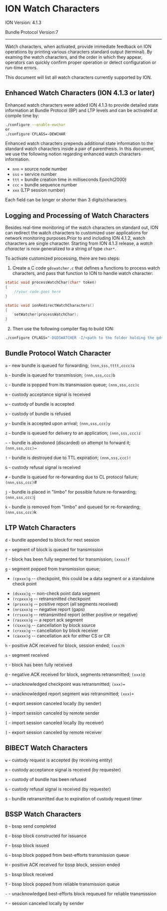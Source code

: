 # ION Watch Characters

ION Version: 4.1.3

Bundle Protocol Version:7

---

Watch characters, when activated, provide immediate feedback on ION operations by printing various characters standard output (terminal). By examing the watch characters, and the order in which they appear, operators can quickly confirm proper operation or detect configuration or run-time errors.

This document will list all watch characters currently supported by ION.

## Enhanced Watch Characters (ION 4.1.3 or later)

Enhanced watch characters were added ION 4.1.3 to provide detailed state information at Bundle Protocol (BP) and LTP levels and can be activated at compile time by:

```bash
./configure --enable-ewchar
or 
./configure CFLAGS=-DEWCHAR
```

Enhanced watch characters prepends additional state information to the standard watch characters inside a pair of parenthesis. In this document, we use the following notion regarding enhanced watch characters information.

* `nnn` = source node number
* `sss` = service number
* `ttt` = bundle creation time in milliseconds Epoch(2000)
* `ccc` = bundle sequence number
* `xxx` (LTP session number)

Each field can be longer or shorter than 3 digits/characters.

## Logging and Processing of Watch Characters

Besides real-time monitoring of the watch characters on standard out, ION can redirect the watch characters to customized user applications for network monitoring purposes.Prior to and including ION 4.1.2, watch characters are single character. Starting from ION 4.1.3 release, a _watch character_ is now generalized to a string of type `char*`.

To activate customized processing, there are two steps:

1. Create a C code `gdswatcher.c` that defines a functions to process watch characters, and pass that function to ION to handle watch character:

```c
static void processWatchChar(char* token)
{
    //your code goes here
} 

static void ionRedirectWatchCharacters()
{ 
    setWatcher(processWatchChar);
}
```

2. Then use the following compiler flag to build ION:

```bash
./configure CFLAGS="-DGDSWATCHER -I/<path to the folder holding the gdswatcher.c file>"
```

## Bundle Protocol Watch Character

`a` - new bundle is queued for forwarding; `(nnn,sss,tttt,cccc)a`

`b` - bundle is queued for transmission; `(nnn,sss,ccc)b`

`c` - bundle is popped from its transmission queue; `(nnn,sss,ccc)c`

`m` - custody acceptance signal is received

`w` - custody of bundle is accepted

`x` - custody of bundle is refused

`y` - bundle is accepted upon arrival; `(nnn,sss,ccc)y`

`z` - bundle is queued for delivery to an application; `(nnn,sss,ccc)z`

`~` - bundle is abandoned (discarded) on attempt to forward it; `(nnn,sss,ccc)`~

`!` - bundle is destroyed due to TTL expiration; `(nnn,sss,ccc)!`

`&` - custody refusal signal is received

`#` - bundle is queued for re-forwarding due to CL protocol failure; `(nnn,sss,ccc)`#

`j` - bundle is placed in \"limbo\" for possible future re-forwarding; `(nnn,sss,ccc)`j

`k` - bundle is removed from \"limbo\" and queued for re-forwarding; `(nnn,sss,ccc)`k

## LTP Watch Characters

`d` - bundle appended to block for next session

`e` - segment of block is queued for transmission

`f` - block has been fully segmented for transmission; `(xxxx)f`

`g` - segment popped from transmission queue;

* `(cpxxx)g` -- checkpoint, this could be a data segment or a standalone
  check point

- `(dsxxx)g` -- non-check point data segment
- `(rcpxxx)g` -- retransmitted checkpoint
- `(prsxxx)g` -- positive report (all segments received)
- `(nrsxxx)g` -- negative report (gaps)
- `(rrsxxx)g` -- retransmitted report (either positive or negative)
- `(rasxxx)g` -- a report ack segment
- `(csxxx)g` -- cancellation by block source
- `(crxxx)g` -- cancellation by block receiver
- `(caxxx)g` -- cancellation ack for either CS or CR

`h` - positive ACK received for block, session ended; `(xxx)h`

`s` - segment received

`t` - block has been fully received

`@` - negative ACK received for block, segments retransmitted; `(xxx)@`

`=` - unacknowledged checkpoint was retransmitted; `(xxx)=`

`+` - unacknowledged report segment was retransmitted; `(xxx)+`

`{` - export session canceled locally (by sender)

`}` - import session canceled by remote sender

`[` - import session canceled locally (by receiver)

`]` - export session canceled by remote receiver

## BIBECT Watch Characters

`w` - custody request is accepted (by receiving entity)

`m` - custody acceptance signal is received (by requester)

`x` - custody of bundle has been refused

`&` - custody refusal signal is received (by requester)

`$` - bundle retransmitted due to expiration of custody request timer

## BSSP Watch Characters

`D` - bssp send completed

`E` - bssp block constructed for issuance

`F` - bssp block issued

`G` - bssp block popped from best-efforts transmission queue

`H` - positive ACK received for bssp block, session ended

`S` - bssp block received

`T` - bssp block popped from reliable transmission queue

`-` - unacknowledged best-efforts block requeued for reliable transmission

`*` - session canceled locally by sender
